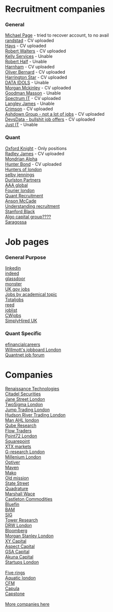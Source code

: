# Recruitment companies
### General 
[Michael Page](https://www.michaelpage.com/) - tried to recover account, to no avail\
[randstad](https://www.randstad.com/) - CV uploaded\
[Hays](https://www.haysplc.com/) - CV uploaded\
[Robert Walters](https://www.robertwalters.com/) - CV uploaded\
[Kelly Services](https://www.kellyservices.com/) - Unable\
[Robert Half](https://www.roberthalf.com/us/en) - Unable\
[Harnham](https://www.harnham.com/) - CV uploaded\
[Oliver Bernard](https://oliverbernard.com/jobs) - CV uploaded\
[Harrington Star](https://www.harringtonstarr.com/) - CV uploaded\
[DATA IDOLS](https://www.dataidols.com/) - Unable\
[Morgan Mckinley](https://www.morganmckinley.com/) - CV uploaded\
[Goodman Masson](https://jobs.goodmanmasson.com/) - Unable\
[Spectrum IT](https://www.spectrumit.co.uk/job-search/?) - CV uploaded\
[Langley James](https://www.langleyjames.com/) - Unable\
[Crimson](https://www.crimson.co.uk/) - CV uploaded\
[Ashdown Group - not a lot of jobs](https://www.ashdowngroup.com/) - CV uploaded\
[DevsData - bullshit job offers](https://devsdata.com/careers/) - CV uploaded\
[Just IT](https://www.justit.co.uk/) - Unable

### Quant
[Oxford Knight](https://oxfordknight.co.uk/) - Only positions\
[Radley James](https://radleyjames.com/) - CV uploaded\
[Mondrian Alpha](https://www.mondrian-alpha.com/)\
[Hunter Bond](https://www.hunterbond.com/) - CV uploaded\
[Hunters of london](https://hunterslondon.com/)\
[selby jennings](https://www.selbyjennings.com/)\
[Durlston Partners](https://durlstonpartners.com/)\
[AAA global](https://aaaglobal.co.uk/)\
[Fourier london](https://fourier.london/)\
[Quant Recruitment](https://www.quantrecruitment.co.uk/)\
[Anson McCade](https://www.ansonmccade.com/work_for_us.php)\
[Understanding recruitment](https://www.understandingrecruitment.com/)\
[Stanford Black](https://www.stanfordblack.com/jobs-board)\
[Algo capital group????](https://algocapitalgroup.com/)\
[Saragossa](https://saragossa.co.uk/)


# Job pages

### General Purpose
[linkedin](https://www.linkedin.com/)\
[indeed](https://www.indeed.com/)\
[glassdoor](https://www.glassdoor.com/index.htm)\
[monster](https://www.monster.com/)\
[UK gov jobs](https://www.gov.uk/find-a-job)\
[Jobs by academical topic](https://www.jobs.ac.uk/)\
[Totaljobs](https://www.totaljobs.com/)\
[reed](https://www.reed.co.uk/)\
[joblist](https://www.joblist.com/)\
[CWjobs](https://www.cwjobs.co.uk/)\
[SimplyHired UK](https://www.simplyhired.co.uk/)

### Quant Specific
[efinancialcareers](https://www.efinancialcareers.com/)\
[Willmott's jobboard London](https://wilmott.com/jobs/?show_results=1&query=&location=London)\
[Quantnet job forum](https://quantnet.com/forum/quant-jobs.39/)

# Companies
[Renaissance Technologies](https://www.rentec.com/Careers.action?jobs=true)\
[Citadel Securities](https://www.citadelsecurities.com/careers/open-opportunities/positions-for-professionals/)\
[Jane Street London](https://www.janestreet.com/join-jane-street/open-roles/?type=experienced-candidates&location=london)\
[TwoSigma London](https://careers.twosigma.com/careers/OpenRoles/?5079=%5B16718359%5D&5079_format=3144&listFilterMode=1&jobRecordsPerPage=10&)\
[Jump Trading London](https://www.jumptrading.com/careers/?locations=London)\
[Hudson River Trading London](https://www.hudsonrivertrading.com/careers/?_offices=London)\
[Man AHL london](https://job-boards.eu.greenhouse.io/mangroup?offices%5B%5D=4015744101)\
[Qube Research](https://www.qube-rt.com/careers/)\
[Flow Traders](https://www.flowtraders.com/careers/job-search/)\
[Point72 London](https://careers.point72.com/?location=london)\
[Squarepoint](https://www.squarepoint-capital.com/open-opportunities?id=5802354)\
[XTX markets](https://www.xtxmarkets.com/#careers)\
[G-research London](https://www.gresearch.com/vacancies/?specialism=&location=london)\
[Millenium London](https://mlp.eightfold.ai/careers?location=London%2C%20England%2C%20United%20Kingdom&pid=755939959782&domain=mlp.com&sort_by=relevance&triggerGoButton=false)\
[Optiver]()\
[Maven]()\
[Mako]()\
[Old mission]()\
[State Street]()\
[Quadrature]()\
[Marshall Wace]()\
[Castleton Commodities]()\
[Bluefin]()\
[BAM](https://bambusdev.my.site.com/s/)\
[SIG](https://careers.sig.com/search-results?qcity=London&qcountry=United%20Kingdom)\
[Tower Research](https://tower-research.com/open-positions/)\
[DRW London](https://www.drw.com/work-at-drw/listings?filterType=city&value=London)\
[Bloomberg](https://bloomberg.avature.net/careers)\
[Morgan Stanley London](https://morganstanley.eightfold.ai/careers?location=London%2C%20England%2C%20United%20Kingdom&pid=549782945109&domain=morganstanley.com&sort_by=relevance&triggerGoButton=false&triggerGoButton=true&source=mscom)\
[XY Capital](https://job-boards.eu.greenhouse.io/xycapital)\
[Aspect Capital](https://aspectcapital-94a5ce.careers.hibob.com/jobs) \
[GSA Capital](https://www.gsacapital.com/join-us#jobs)\
[Akuna Capital](https://akunacapital.com/careers)\
[Startups London](https://london.startups-list.com/startups/trading?utm_source=chatgpt.com)\
\
[Five rings](https://fiverings.com/careers/)\
[Aquatic london](https://job-boards.greenhouse.io/aquaticcapitalmanagement?offices%5B%5D=4056395002)\
[CFM](https://jobs.cfm.com/search/?createNewAlert=false&q=&locationsearch=London&optionsFacetsDD_shifttype=&optionsFacetsDD_city=&optionsFacetsDD_department=)\
[Capula](https://www.capulaglobal.com/working-at-capula/careers/#job-openings)\
[Capstone](https://www.capstoneco.com/careers/)\
\
[More companies here](https://gist.github.com/chrisaycock/8b7a37b1f97549517cb7789be5b06266)






